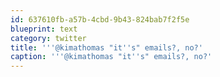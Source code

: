 ```yaml
---
id: 637610fb-a57b-4cbd-9b43-824bab7f2f5e
blueprint: text
category: twitter
title: '''@kimathomas "it''s" emails?, no?'
caption: '''@kimathomas "it''s" emails?, no?'
---
```

